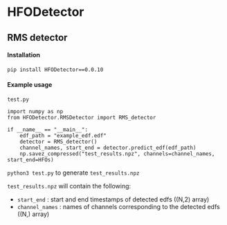 # HFODetector
## RMS detector
#### Installation
`pip install HFODetector==0.0.10`

#### Example usage 
`test.py`
```
import numpy as np
from HFODetector.RMSDetector import RMS_detector

if __name__ == "__main__":
    edf_path = "example_edf.edf"
    detector = RMS_detector()
    channel_names, start_end = detector.predict_edf(edf_path)
    np.savez_compressed("test_results.npz", channels=channel_names, start_end=HFOs)
```
`python3 test.py` to generate `test_results.npz`

`test_results.npz` will contain the following:
- `start_end` : start and end timestamps of detected edfs ((N,2) array)
- `channel_names` : names of channels corresponding to the detected edfs ((N,) array)